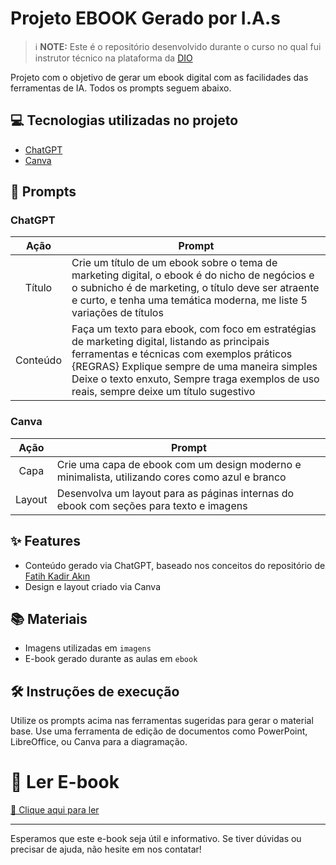 # Projeto EBOOK Gerado por I.A.s

> ℹ️ **NOTE:** Este é o repositório desenvolvido durante o curso no qual fui instrutor técnico na plataforma da [DIO](https://dio.me)

Projeto com o objetivo de gerar um ebook digital com as facilidades das ferramentas de IA. Todos os prompts seguem abaixo.

## 💻 Tecnologias utilizadas no projeto

- [ChatGPT](https://chat.openai.com/)
- [Canva](https://www.canva.com/)

## 🧠 Prompts

### ChatGPT

|   Ação   | Prompt                                                                                                                                                                                                                                                                                |
|:--------:| -------------------------------------------------------------------------------------------------------------------------------------------------------------------------------------------------------------------------------------------------------------------------------------- |
|  Título  | Crie um título de um ebook sobre o tema de marketing digital, o ebook é do nicho de negócios e o subnicho é de marketing, o título deve ser atraente e curto, e tenha uma temática moderna, me liste 5 variações de títulos                                                            |
| Conteúdo | Faça um texto para ebook, com foco em estratégias de marketing digital, listando as principais ferramentas e técnicas com exemplos práticos {REGRAS} Explique sempre de uma maneira simples Deixe o texto enxuto, Sempre traga exemplos de uso reais, sempre deixe um título sugestivo |

### Canva

|  Ação   | Prompt                                                                                         |
|:-------:| ---------------------------------------------------------------------------------------------- |
|  Capa   | Crie uma capa de ebook com um design moderno e minimalista, utilizando cores como azul e branco |
| Layout  | Desenvolva um layout para as páginas internas do ebook com seções para texto e imagens          |

## ✨ Features

- Conteúdo gerado via ChatGPT, baseado nos conceitos do repositório de [Fatih Kadir Akın](https://github.com/f)
- Design e layout criado via Canva

## 📚 Materiais

- Imagens utilizadas em `imagens`
- E-book gerado durante as aulas em `ebook`

## 🛠️ Instruções de execução

Utilize os prompts acima nas ferramentas sugeridas para gerar o material base. Use uma ferramenta de edição de documentos como PowerPoint, LibreOffice, ou Canva para a diagramação.

# 📕 Ler E-book

<a href="https://github.com/vandinha07/ebook-gpt-canva/blob/main/Ebook/osegredodoemailmarketing.pdf" title="View PDF now">📕 Clique aqui para ler</a>

---

Esperamos que este e-book seja útil e informativo. Se tiver dúvidas ou precisar de ajuda, não hesite em nos contatar!
